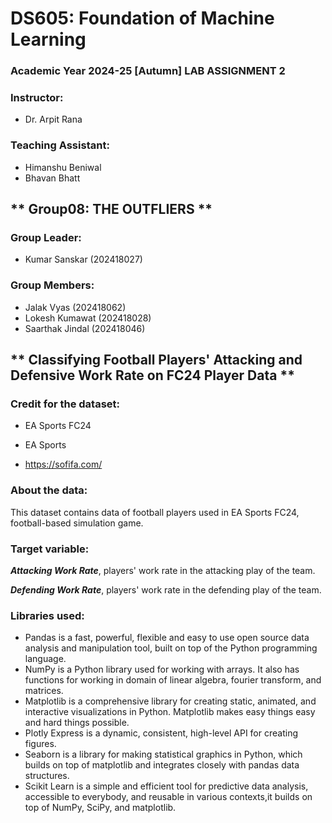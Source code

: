 # **DS605: Foundation of Machine Learning**
### Academic Year 2024-25 [Autumn] LAB ASSIGNMENT 2

### Instructor:
* Dr. Arpit Rana

### Teaching Assistant:

* Himanshu Beniwal
* Bhavan Bhatt

## ** Group08: THE OUTFLIERS **
### Group Leader:
* Kumar Sanskar (202418027)

### Group Members:
* Jalak Vyas (202418062)
* Lokesh Kumawat (202418028)
* Saarthak Jindal (202418046)

## ** Classifying Football Players' Attacking and Defensive Work Rate on FC24 Player Data **

### Credit for the dataset:

* EA Sports FC24

* EA Sports 

* https://sofifa.com/

### About the data:

This dataset contains data of football players used in EA Sports FC24, football-based simulation game.



### Target variable:

***Attacking Work Rate***, players' work rate in the attacking play of the team.


***Defending Work Rate***, players' work rate in the defending play of the team.


### Libraries used:
* Pandas is a fast, powerful, flexible and easy to use open source data analysis and manipulation tool, built on top of the Python programming language.
* NumPy is a Python library used for working with arrays. It also has functions for working in domain of linear algebra, fourier transform, and matrices.
* Matplotlib is a comprehensive library for creating static, animated, and interactive visualizations in Python. Matplotlib makes easy things easy and hard things possible.
* Plotly Express is a dynamic, consistent, high-level API for creating figures.
* Seaborn is a library for making statistical graphics in Python, which builds on top of matplotlib and integrates closely with pandas data structures.
* Scikit Learn is a simple and efficient tool for predictive data analysis, accessible to everybody, and reusable in various contexts,it builds on top of NumPy, SciPy, and matplotlib.
